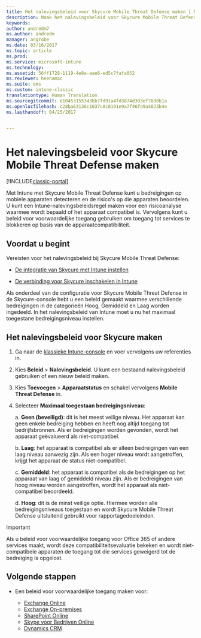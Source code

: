 ```yaml
---
title: Het nalevingsbeleid voor Skycure Mobile Threat Defense maken | Microsoft Docs
description: Maak het nalevingsbeleid voor Skycure Mobile Threat Defense in de klassieke Intune-console.
keywords: 
author: andredm7
ms.author: andredm
manager: angrobe
ms.date: 03/16/2017
ms.topic: article
ms.prod: 
ms.service: microsoft-intune
ms.technology: 
ms.assetid: 56ff1728-1119-4e8a-aae6-ed5c7fafa052
ms.reviewer: heenamac
ms.suite: ems
ms.custom: intune-classic
translationtype: Human Translation
ms.sourcegitcommit: e10453155343bb7fd91a4fd3874d393ef78d0b1a
ms.openlocfilehash: c28ba63136c1037c8c8191e9a7f46fa9a4823b4e
ms.lasthandoff: 04/25/2017


---
```


# <a name="create-skycure-mobile-threat-defense-compliance-policy"></a>Het nalevingsbeleid voor Skycure Mobile Threat Defense maken

[!INCLUDE[classic-portal](../includes/classic-portal.md)]

Met Intune met Skycure Mobile Threat Defense kunt u bedreigingen op mobiele apparaten detecteren en de risico's op die apparaten beoordelen. U kunt een Intune-nalevingsbeleidsregel maken voor een risicoanalyse waarmee wordt bepaald of het apparaat compatibel is. Vervolgens kunt u beleid voor voorwaardelijke toegang gebruiken om toegang tot services te blokkeren op basis van de apparaatcompatibiliteit.

## <a name="before-you-begin"></a>Voordat u begint

Vereisten voor het nalevingsbeleid bij Skycure Mobile Threat Defense:

-   [De integratie van Skycure met Intune instellen](https://docs.microsoft.com/intune/deploy-use/setup-the-skycure-integration-with-Intune)

-   [De verbinding voor Skycure inschakelen in Intune](https://docs.microsoft.com/intune/deploy-use/enable-skycure-mobile-threat-defense-in-intune)

Als onderdeel van de configuratie voor Skycure Mobile Threat Defense in de Skycure-console hebt u een beleid gemaakt waarmee verschillende bedreigingen in de categorieën Hoog, Gemiddeld en Laag worden ingedeeld. In het nalevingsbeleid van Intune moet u nu het maximaal toegestane bedreigingsniveau instellen.

## <a name="to-create-skycure-compliance-policy"></a>Het nalevingsbeleid voor Skycure maken

1.  Ga naar de [klassieke Intune-console](https://manage.microsoft.com/) en voer vervolgens uw referenties in.

2.  Kies **Beleid** &gt; **Nalevingsbeleid**. U kunt een bestaand nalevingsbeleid gebruiken of een nieuw beleid maken.

3.  Kies **Toevoegen** &gt; **Apparaatstatus** en schakel vervolgens **Mobile Threat Defense** in.

4.  Selecteer **Maximaal toegestaan bedreigingsniveau**:

    a.  **Geen (beveiligd)**: dit is het meest veilige niveau. Het apparaat kan geen enkele bedreiging hebben en heeft nog altijd toegang tot bedrijfsbronnen. Als er bedreigingen worden gevonden, wordt het apparaat geëvalueerd als niet-compatibel.

    b.  **Laag**: het apparaat is compatibel als er alleen bedreigingen van een laag niveau aanwezig zijn. Als een hoger niveau wordt aangetroffen, krijgt het apparaat de status niet-compatibel.

    c.  **Gemiddeld**: het apparaat is compatibel als de bedreigingen op het apparaat van laag of gemiddeld niveau zijn. Als er bedreigingen van hoog niveau worden aangetroffen, wordt het apparaat als niet-compatibel beoordeeld.

    d.  **Hoog**: dit is de minst veilige optie. Hiermee worden alle bedreigingsniveaus toegestaan en wordt Skycure Mobile Threat Defense uitsluitend gebruikt voor rapportagedoeleinden.

> [!IMPORTANT]
> Als u beleid voor voorwaardelijke toegang voor Office 365 of andere services maakt, wordt deze compatibiliteitsevaluatie bekeken en wordt niet-compatibele apparaten de toegang tot die services geweigerd tot de bedreiging is opgelost.

## <a name="span-idmonitor-device-threats-classanchorspan-idnext-steps-classanchorspan-idtoc477360344-classanchorspanspanspannext-steps"></a><span id="monitor-device-threats" class="anchor"><span id="next-steps" class="anchor"><span id="_Toc477360344" class="anchor"></span></span></span>Volgende stappen

-   Een beleid voor voorwaardelijke toegang maken voor:

    -   [Exchange Online](https://docs.microsoft.com/intune/deploy-use/restrict-access-to-exchange-online-with-microsoft-intune)
    -   [Exchange On-premises](https://docs.microsoft.com/intune/deploy-use/restrict-access-to-exchange-onpremises-with-microsoft-intune)
    -   [SharePoint Online](https://docs.microsoft.com/intune/deploy-use/restrict-access-to-sharepoint-online-with-microsoft-intune)
    -   [Skype voor Bedrijven Online](https://docs.microsoft.com/intune/deploy-use/restrict-access-to-skype-for-business-online-with-microsoft-intune)
    -   [Dynamics CRM](https://docs.microsoft.com/intune/deploy-use/restrict-access-to-dynamics-crm-online-with-microsoft-intune)

